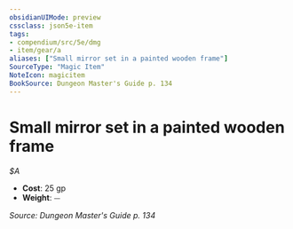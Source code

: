 ```yaml
---
obsidianUIMode: preview
cssclass: json5e-item
tags:
- compendium/src/5e/dmg
- item/gear/a
aliases: ["Small mirror set in a painted wooden frame"]
SourceType: "Magic Item"
NoteIcon: magicitem
BookSource: Dungeon Master's Guide p. 134
---
```

# Small mirror set in a painted wooden frame
*$A*  

- **Cost**: 25 gp
- **Weight**: ⏤

*Source: Dungeon Master's Guide p. 134*